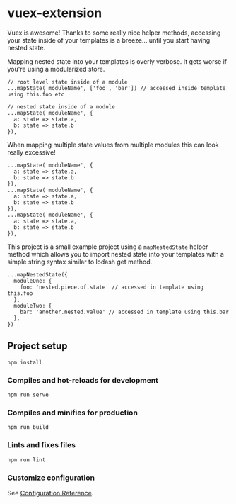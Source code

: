# vuex-extension

Vuex is awesome! Thanks to some really nice helper methods, accessing your state inside of your templates is a breeze... until you start having nested state.

Mapping nested state into your templates is overly verbose. It gets worse if you're using a modularized store.

```
// root level state inside of a module
...mapState('moduleName', ['foo', 'bar']) // accessed inside template using this.foo etc

// nested state inside of a module
...mapState('moduleName', {
  a: state => state.a,
  b: state => state.b
}),
```

When mapping multiple state values from multiple modules this can look really excessive!

```
...mapState('moduleName', {
  a: state => state.a,
  b: state => state.b
}),
...mapState('moduleName', {
  a: state => state.a,
  b: state => state.b
}),
...mapState('moduleName', {
  a: state => state.a,
  b: state => state.b
}),
```

This project is a small example project using a `mapNestedState` helper method which allows you to import nested state into your templates with a simple string syntax similar to lodash get method.

```
...mapNestedState({
  moduleOne: {
    foo: 'nested.piece.of.state' // accessed in template using this.foo
  },
  moduleTwo: {
    bar: 'another.nested.value' // accessed in template using this.bar
  },
})
```

## Project setup
```
npm install
```

### Compiles and hot-reloads for development
```
npm run serve
```

### Compiles and minifies for production
```
npm run build
```

### Lints and fixes files
```
npm run lint
```

### Customize configuration
See [Configuration Reference](https://cli.vuejs.org/config/).
